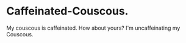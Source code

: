 # Caffeinated-Couscous.
My couscous is caffeinated. How about yours?
I'm uncaffeinating my Couscous.